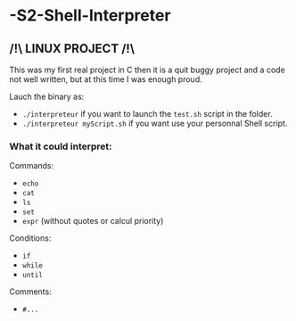 # -S2-Shell-Interpreter

## /!\ LINUX PROJECT /!\

This was my first real project in C then it is a quit buggy project and a code not well written, but at this time I was enough proud.

Lauch the binary as:
  * ```./interpreteur``` if you want to launch the ```test.sh``` script in the folder.
  * ```./interpreteur myScript.sh``` if you want use your personnal Shell script.
  
### What it could interpret:
Commands:
* ```echo```
* ```cat```
* ```ls```
* ```set```
* ```expr``` (without quotes or calcul priority)
  
Conditions:
* ```if```
* ```while```
* ```until```
    
Comments:
* ```#...```
   

